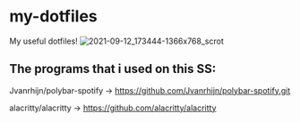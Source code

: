 # my-dotfiles

My useful dotfiles!
![2021-09-12_173444-1366x768_scrot](https://user-images.githubusercontent.com/63163893/139112323-ea81aee5-c43b-4da9-a12b-f9f2344a0cef.png)

The programs that i used on this SS:
--
Jvanrhijn/polybar-spotify -> https://github.com/Jvanrhijn/polybar-spotify.git

alacritty/alacritty -> https://github.com/alacritty/alacritty
